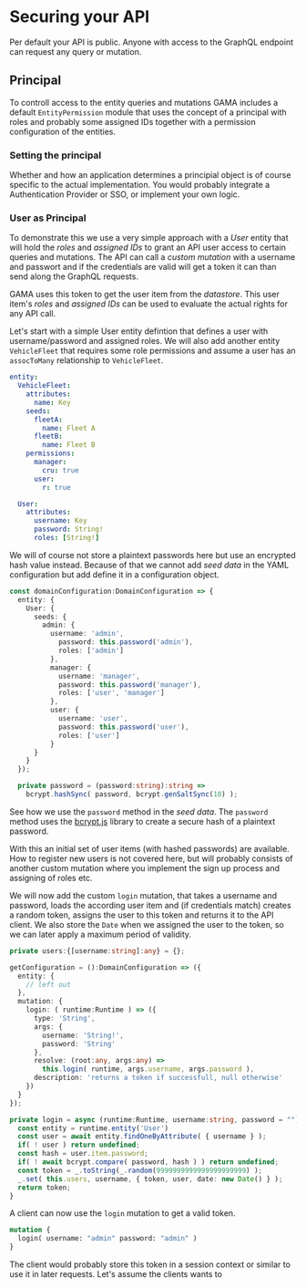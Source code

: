 # Securing your API 

Per default your API is public. Anyone with access to the GraphQL endpoint can request any query or mutation. 

## Principal

To controll access to the entity queries and mutations GAMA includes a default `EntityPermission` module that uses the concept of a principal with roles and probably some assigned IDs together with a permission configuration of the entities.


### Setting the principal 

Whether and how an application determines a principial object is of course specific to the actual implementation. You would probably integrate a Authentication Provider or SSO, or implement your own logic. 

### User as Principal

To demonstrate this we use a very simple approach with a _User_ entity that will hold the _roles_ and _assigned IDs_ to grant an API user access to certain queries and mutations. The API can call a _custom mutation_ with a username and passwort and if the credentials are valid will get a token it can than send along the GraphQL requests.

GAMA uses this token to get the user item from the _datastore_. This user item's _roles_ and _assigned IDs_ can be used to evaluate the actual rights for any API call. 

Let's start with a simple User entity defintion that defines a user with username/password and assigned roles. We will also add another entity `VehicleFleet` that requires some role permissions and assume a user has an `assocToMany` relationship to `VehicleFleet`.

```yaml
entity:
  VehicleFleet: 
    attributes: 
      name: Key
    seeds:
      fleetA:
        name: Fleet A
      fleetB:
        name: Fleet B
    permissions:
      manager: 
        cru: true        
      user: 
        r: true

  User:
    attributes: 
      username: Key
      password: String!
      roles: [String!]
```

We will of course not store a plaintext passwords here but use an encrypted hash value instead. Because of that we cannot add _seed data_ in the YAML configuration but add define it in a configuration object. 

```typescript
const domainConfiguration:DomainConfiguration => {
  entity: {
    User: {
      seeds: {
        admin: { 
          username: 'admin', 
            password: this.password('admin'),
            roles: ['admin'] 
          },
          manager: { 
            username: 'manager', 
            password: this.password('manager'),
            roles: ['user', 'manager']
          },
          user: { 
            username: 'user', 
            password: this.password('user'),
            roles: ['user'] 
          }
      }
    }
  });

  private password = (password:string):string => 
    bcrypt.hashSync( password, bcrypt.genSaltSync(10) );
```

See how we use the `password` method in the _seed data_. The `password` method uses the [bcrypt.js](https://github.com/dcodeIO/bcrypt.js) library to create a secure hash of a plaintext password.

With this an initial set of user items (with hashed passwords) are available. How to register new users is not covered here, but will probably consists of another custom mutation where you implement the sign up process and assigning of roles etc.

We will now add the custom `login` mutation, that takes a username and password, loads the according user item and (if credentials match) creates a random token, assigns the user to this token and returns it to the API client. We also store the `Date` when we assigned the user to the token, so we can later apply a maximum period of validity.

```typescript
private users:{[username:string]:any} = {};

getConfiguration = ():DomainConfiguration => ({
  entity: {
    // left out
  },
  mutation: {
    login: ( runtime:Runtime ) => ({
      type: 'String',
      args: {
        username: 'String!',
        password: 'String'
      },
      resolve: (root:any, args:any) => 
        this.login( runtime, args.username, args.password ),
      description: 'returns a token if successfull, null otherwise'
    })
  }
});

private login = async (runtime:Runtime, username:string, password = "") => {
  const entity = runtime.entity('User')
  const user = await entity.findOneByAttribute( { username } );
  if( ! user ) return undefined;
  const hash = user.item.password;
  if( ! await bcrypt.compare( password, hash ) ) return undefined;
  const token = _.toString(_.random(9999999999999999999999) );
  _.set( this.users, username, { token, user, date: new Date() } );
  return token;
}
```

A client can now use the `login` mutation to get a valid token. 

```graphql
mutation {
  login( username: "admin" password: "admin" )
}
```

The client would probably store this token in a session context or similar to use it in later requests. Let's assume the clients wants to 
